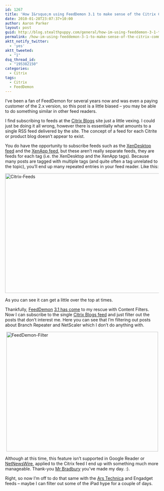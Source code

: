 ```yaml
---
id: 1267
title: 'How I&rsquo;m using FeedDemon 3.1 to make sense of the Citrix Community Blog feed'
date: 2010-01-28T23:07:37+10:00
author: Aaron Parker
layout: post
guid: http://blog.stealthpuppy.com/general/how-im-using-feeddemon-3-1-to-make-sense-of-the-citrix-community-blog-feed
permalink: /how-im-using-feeddemon-3-1-to-make-sense-of-the-citrix-community-blog-feed/
aktt_notify_twitter:
  - 'yes'
aktt_tweeted:
  - "1"
dsq_thread_id:
  - "195382150"
categories:
  - Citrix
tags:
  - Citrix
  - FeedDemon
---
```

I’ve been a fan of FeedDemon for several years now and was even a paying customer of the 2.x version, so this post is a little biased – you may be able to do something similar in other feed readers.

I find subscribing to feeds at the [Citrix Blogs](http://community.citrix.com/blogs) site just a little vexing. I could just be doing it all wrong, however there is essentially what amounts to a single RSS feed delivered by the site. The concept of a feed for each Citrite or product blog doesn’t appear to exist. 

You do have the opportunity to subscribe feeds such as the [XenDesktop feed](http://feeds.citrix.com/officialcitrixblog/group/xen-desktop) and the [XenApp feed](http://feeds.citrix.com/officialcitrixblog/group/xenapp), but these aren’t really separate feeds, they are feeds for each tag (i.e. the XenDesktop and the XenApp tags). Because many posts are tagged with multiple tags (and quite often a tag unrelated to the topic), you’ll end up many repeated entries in your feed reader. Like this:

[<img style="border-right-width: 0px; display: block; float: none; border-top-width: 0px; border-bottom-width: 0px; margin-left: auto; border-left-width: 0px; margin-right: auto" title="Citrix-Feeds" border="0" alt="Citrix-Feeds" src="http://stealthpuppy.com/wp-content/uploads/2010/01/CitrixFeeds_thumb.png" width="660" height="392" />](http://stealthpuppy.com/wp-content/uploads/2010/01/CitrixFeeds.png) 

As you can see it can get a little over the top at times.

Thankfully, [FeedDemon](http://www.newsgator.com/Individuals/FeedDemon/Default.aspx)&#160;[3.1 has come](http://nick.typepad.com/blog/2010/01/introducing-feeddemon-31.html) to my rescue with Content Filters. Now I can subscribe to the single [Citrix Blogs feed](http://community.citrix.com/blogs/rss) and just filter out the posts that don’t interest me. Here you can see that I’m filtering out posts about Branch Repeater and NetScaler which I don’t do anything with.

[<img style="border-right-width: 0px; display: block; float: none; border-top-width: 0px; border-bottom-width: 0px; margin-left: auto; border-left-width: 0px; margin-right: auto" title="FeedDemon-Filter" border="0" alt="FeedDemon-Filter" src="http://stealthpuppy.com/wp-content/uploads/2010/01/FeedDemonFilter_thumb.png" width="497" height="392" />](http://stealthpuppy.com/wp-content/uploads/2010/01/FeedDemonFilter.png)

Although at this time, this feature isn’t supported in Google Reader or [NetNewsWire](http://www.newsgator.com/Individuals/NetNewsWireiPhone/Default.aspx), applied to the Citrix feed I end up with something much more manageable. Thank-you [Mr Bradbury](http://nick.typepad.com/) you’ve made my day. :). 

Right, so now I’m off to do that same with the [Ars Technica](http://feeds.arstechnica.com/arstechnica/everything) and Engadget feeds – maybe I can filter out some of the iPad hype for a couple of days.